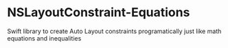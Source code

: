 # NSLayoutConstraint-Equations
Swift library to create Auto Layout constraints programatically just like math equations and inequalities 
